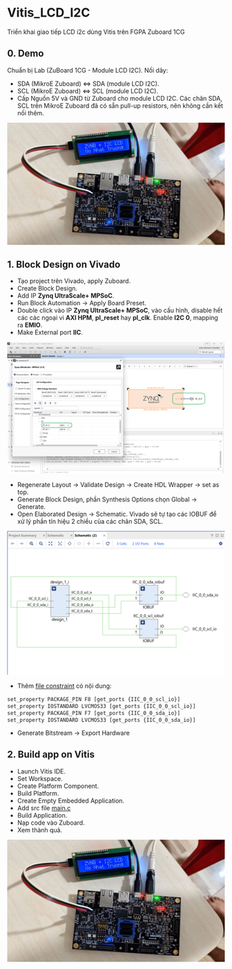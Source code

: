 # Vitis_LCD_I2C
Triển khai giao tiếp LCD i2c dùng Vitis trên FGPA Zuboard 1CG

## 0. Demo
 
Chuẩn bị Lab (ZuBoard 1CG - Module LCD I2C). Nối dây:
- SDA (MikroE Zuboard) <=> SDA (module LCD I2C).
- SCL (MikroE Zuboard) <=> SCL (module LCD I2C).
- Cấp Nguồn 5V và GND từ Zuboard cho module LCD I2C.
Các chân SDA, SCL trên MikroE Zuboard đã có sẵn pull-up resistors, nên không cần kết nối thêm.

![Demo](images/demo.jpg)

## 1. Block Design on Vivado

- Tạo project trên Vivado, apply Zuboard.
- Create Block Design.
- Add IP **Zynq UltraScale+ MPSoC**.
- Run Block Automation -> Apply Board Preset.
- Double click vào IP **Zynq UltraScale+ MPSoC**, vào cấu hình, disable hết các các ngoại vi **AXI HPM**, **pl_reset** hay **pl_clk**. Enable **I2C 0**, mapping ra **EMIO**.
- Make External port **IIC**.

![Demo](images/block_design.png)

- Regenerate Layout -> Validate Design -> Create HDL Wrapper -> set as top.
- Generate Block Design, phần Synthesis Options chọn Global -> Generate.
- Open Elaborated Design -> Schematic. Vivado sẽ tự tạo các IOBUF để xử lý phần tín hiệu 2 chiều của các chân SDA, SCL.

![Demo](images/schematic.png)

- Thêm [file constraint](pins.xdc) có nội dung:

```
set_property PACKAGE_PIN F8 [get_ports {IIC_0_0_scl_io}]
set_property IOSTANDARD LVCMOS33 [get_ports {IIC_0_0_scl_io}]
set_property PACKAGE_PIN F7 [get_ports {IIC_0_0_sda_io}]
set_property IOSTANDARD LVCMOS33 [get_ports {IIC_0_0_sda_io}]
```

- Generate Bitstream -> Export Hardware

## 2. Build app on Vitis

- Launch Vitis IDE.
- Set Workspace.
- Create Platform Component.
- Build Platform.
- Create Empty Embedded Application.
- Add src file [main.c](main.c)
- Build Application.
- Nạp code vào Zuboard.
- Xem thành quả.

![Demo](images/demo.jpg)
  
